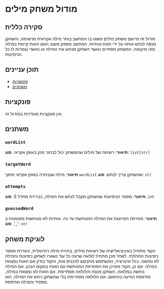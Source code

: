 # מודול משחק מילים

## סקירה כללית

מודול זה מיישם משחק מילים פשוט בו המחשב בוחר מילה אקראית מרשימה, והשחקן מנסה לנחש אותה על ידי הזנת אותיות. המחשב מספק משוב האם האות קיימת במילה ומה מיקומה. המשחק מסתיים כאשר השחקן מנחש את המילה או כאשר נגמרות לו כל הניסיונות.

## תוכן עניינים

- [פונקציות](#פונקציות)
- [משתנים](#משתנים)

## פונקציות

אין פונקציות מוגדרות במודול זה.

## משתנים

### `wordList`

**תיאור**: רשימה של מילים שהמשחק יכול לבחור מהן באופן אקראי.
**סוג**: `list[str]`

### `targetWord`

**תיאור**: מילה שנבחרה באופן אקראי מתוך `wordList` שהשחקן צריך לנחש.
**סוג**: `str`

### `attempts`

**תיאור**: מספר הניסיונות שהשחקן מקבל לנחש את המילה, כברירת מחדל 5.
**סוג**: `int`

### `guessedWord`

**תיאור**: מחרוזת המייצגת את המילה המנוחשת עד כה. אותיות לא מנוחשות מסומנות ב '_'.
**סוג**: `str`

## לוגיקת משחק
הקוד מתחיל באיניציאליזציה של רשימת מילים, בחירת מילה רנדומלית, והגדרת מספר ניסיונות התחלתי. לאחר מכן מתחיל לולאה שרצה כל עוד נשארו לשחקן ניסיונות והמילה לא נוחשה. בכל איטרציה, המשתמש מתבקש להכניס אות, והקוד בודק אם האות נמצאת במילה. אם כן, הקוד מעדכן את המחרוזת המנוחשת עם האות במקום הנכון. אם המילה נוחשה במלואה, השחקן מנצח והלולאה מסתיימת. אם האות לא נמצאת במילה, מודפסת הודעה בהתאם. אם הלולאה מסתיימת בלי שהשחקן ניחש את המילה, הוא מפסיד והמילה מודפסת.
```